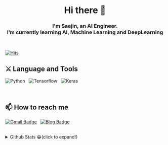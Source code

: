 <div align=center>
    <h1>Hi there 👋</h1>
    <h3>I'm Saejin, an AI Engineer. </br> I’m currently learning AI, Machine Learning and DeepLearning</h3>
</div>

</br>

[![Hits](https://hits.seeyoufarm.com/api/count/incr/badge.svg?url=https%3A%2F%2Fgithub.com%2Fsejin-k&count_bg=%2379C83D&title_bg=%23555555&icon=&icon_color=%23E7E7E7&title=hits&edge_flat=false)](https://hits.seeyoufarm.com)


## ⚔ Language and Tools

![Python](https://img.shields.io/badge/-Python-%233776AB?style=flat-square&logo=Python&logoColor=white) &nbsp; ![Tensorflow](https://img.shields.io/badge/-Tensorflow-%23FF6F00?style=flat-square&logo=Tensorflow&logoColor=white) &nbsp; ![Keras](https://img.shields.io/badge/-Keras-%23D00000?style=flat-square&logo=Keras&logoColor=white)

</br>

## 📫 How to reach me

[![Gmail Badge](https://img.shields.io/badge/Gmail-d14836?style=flat-square&logo=Gmail&logoColor=white&link=mailto:saejin7649@gmail.com)](mailto:saejin7649@gmail.com) &nbsp; [![Blog Badge](https://img.shields.io/badge/-blog-%23181717)](https://sj-star.tistory.com/)

</br>

<details>
<summary>Github Stats 😁(click to expand!)</summary>
[![Anurag's GitHub stats](https://github-readme-stats.vercel.app/api?username=sejin-k)](https://github.com/anuraghazra/github-readme-stats)

</details>